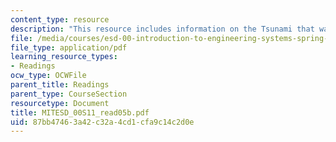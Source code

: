```yaml
---
content_type: resource
description: "This resource includes information on the Tsunami that wasn\u2019t."
file: /media/courses/esd-00-introduction-to-engineering-systems-spring-2011/87bb47463a42c32a4cd1cfa9c14c2d0e_MITESD_00S11_read05b.pdf
file_type: application/pdf
learning_resource_types:
- Readings
ocw_type: OCWFile
parent_title: Readings
parent_type: CourseSection
resourcetype: Document
title: MITESD_00S11_read05b.pdf
uid: 87bb4746-3a42-c32a-4cd1-cfa9c14c2d0e
---
```

